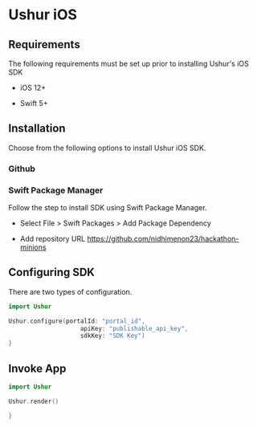 Ushur iOS
=============

Requirements
------------

The following requirements must be set up prior to installing Ushur's iOS SDK

-   iOS 12+

-   Swift 5+

Installation
------------

Choose from the following options to install Ushur iOS SDK.

### Github


### Swift Package Manager

Follow the step to install SDK using Swift Package Manager.

-   Select File > Swift Packages > Add Package Dependency

-   Add repository URL https://github.com/nidhimenon23/hackathon-minions


Configuring SDK
---------------

There are two types of configuration.


```swift
import Ushur

Ushur.configure(portalId: "portal_id",
                    apiKey: "publishable_api_key",
                    sdkKey: "SDK Key")
}
```

Invoke App
---------------



```swift
import Ushur

Ushur.render()

}
```

